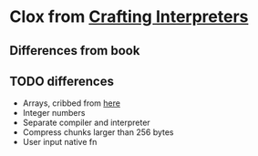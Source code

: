 # Clox from [Crafting Interpreters](https://craftinginterpreters.com/scanning-on-demand.html)

## Differences from book
## TODO differences
* Arrays, cribbed from [here](https://calebschoepp.com/blog/2020/adding-a-list-data-type-to-lox/)
* Integer numbers
* Separate compiler and interpreter
* Compress chunks larger than 256 bytes
* User input native fn

